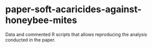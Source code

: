 # paper-soft-acaricides-against-honeybee-mites

Data and commented R scripts that allows reproducing the analysis conducted in the paper.
